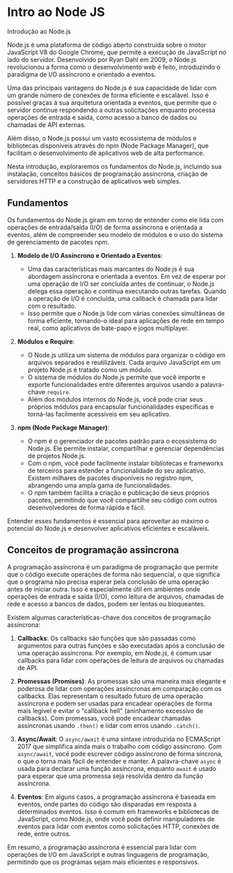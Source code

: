 # Intro ao Node JS

Introdução ao Node.js

Node.js é uma plataforma de código aberto construída sobre o motor JavaScript V8 do Google Chrome, que permite a execução de JavaScript no lado do servidor. Desenvolvido por Ryan Dahl em 2009, o Node.js revolucionou a forma como o desenvolvimento web é feito, introduzindo o paradigma de I/O assíncrono e orientado a eventos.

Uma das principais vantagens do Node.js é sua capacidade de lidar com um grande número de conexões de forma eficiente e escalável. Isso é possível graças à sua arquitetura orientada a eventos, que permite que o servidor continue respondendo a outras solicitações enquanto processa operações de entrada e saída, como acesso a banco de dados ou chamadas de API externas.

Além disso, o Node.js possui um vasto ecossistema de módulos e bibliotecas disponíveis através do npm (Node Package Manager), que facilitam o desenvolvimento de aplicativos web de alta performance.

Nesta introdução, exploraremos os fundamentos do Node.js, incluindo sua instalação, conceitos básicos de programação assíncrona, criação de servidores HTTP e a construção de aplicativos web simples.

## Fundamentos

Os fundamentos do Node.js giram em torno de entender como ele lida com operações de entrada/saída (I/O) de forma assíncrona e orientada a eventos, além de compreender seu modelo de módulos e o uso do sistema de gerenciamento de pacotes npm.

1. **Modelo de I/O Assíncrono e Orientado a Eventos**:
   - Uma das características mais marcantes do Node.js é sua abordagem assíncrona e orientada a eventos. Em vez de esperar por uma operação de I/O ser concluída antes de continuar, o Node.js delega essa operação e continua executando outras tarefas. Quando a operação de I/O é concluída, uma callback é chamada para lidar com o resultado.
   - Isso permite que o Node.js lide com várias conexões simultâneas de forma eficiente, tornando-o ideal para aplicações de rede em tempo real, como aplicativos de bate-papo e jogos multiplayer.

2. **Módulos e Require**:
   - O Node.js utiliza um sistema de módulos para organizar o código em arquivos separados e reutilizáveis. Cada arquivo JavaScript em um projeto Node.js é tratado como um módulo.
   - O sistema de módulos do Node.js permite que você importe e exporte funcionalidades entre diferentes arquivos usando a palavra-chave `require`.
   - Além dos módulos internos do Node.js, você pode criar seus próprios módulos para encapsular funcionalidades específicas e torná-las facilmente acessíveis em seu aplicativo.

3. **npm (Node Package Manager)**:
   - O npm é o gerenciador de pacotes padrão para o ecossistema do Node.js. Ele permite instalar, compartilhar e gerenciar dependências de projetos Node.js.
   - Com o npm, você pode facilmente instalar bibliotecas e frameworks de terceiros para estender a funcionalidade do seu aplicativo. Existem milhares de pacotes disponíveis no registro npm, abrangendo uma ampla gama de funcionalidades.
   - O npm também facilita a criação e publicação de seus próprios pacotes, permitindo que você compartilhe seu código com outros desenvolvedores de forma rápida e fácil.

Entender esses fundamentos é essencial para aproveitar ao máximo o potencial do Node.js e desenvolver aplicativos eficientes e escaláveis.

## Conceitos de programação assincrona

A programação assíncrona é um paradigma de programação que permite que o código execute operações de forma não sequencial, o que significa que o programa não precisa esperar pela conclusão de uma operação antes de iniciar outra. Isso é especialmente útil em ambientes onde operações de entrada e saída (I/O), como leitura de arquivos, chamadas de rede e acesso a bancos de dados, podem ser lentas ou bloqueantes.

Existem algumas características-chave dos conceitos de programação assíncrona:

1. **Callbacks**: Os callbacks são funções que são passadas como argumentos para outras funções e são executadas após a conclusão de uma operação assíncrona. Por exemplo, em Node.js, é comum usar callbacks para lidar com operações de leitura de arquivos ou chamadas de API.

2. **Promessas (Promises)**: As promessas são uma maneira mais elegante e poderosa de lidar com operações assíncronas em comparação com os callbacks. Elas representam o resultado futuro de uma operação assíncrona e podem ser usadas para encadear operações de forma mais legível e evitar o "callback hell" (aninhamento excessivo de callbacks). Com promessas, você pode encadear chamadas assíncronas usando `.then()` e lidar com erros usando `.catch()`.

3. **Async/Await**: O `async/await` é uma sintaxe introduzida no ECMAScript 2017 que simplifica ainda mais o trabalho com código assíncrono. Com `async/await`, você pode escrever código assíncrono de forma síncrona, o que o torna mais fácil de entender e manter. A palavra-chave `async` é usada para declarar uma função assíncrona, enquanto `await` é usado para esperar que uma promessa seja resolvida dentro da função assíncrona.

4. **Eventos**: Em alguns casos, a programação assíncrona é baseada em eventos, onde partes do código são disparadas em resposta a determinados eventos. Isso é comum em frameworks e bibliotecas de JavaScript, como Node.js, onde você pode definir manipuladores de eventos para lidar com eventos como solicitações HTTP, conexões de rede, entre outros.

Em resumo, a programação assíncrona é essencial para lidar com operações de I/O em JavaScript e outras linguagens de programação, permitindo que os programas sejam mais eficientes e responsivos.
